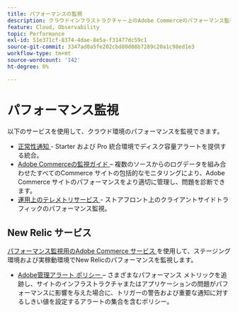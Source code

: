 ```yaml
---
title: パフォーマンスの監視
description: クラウドインフラストラクチャー上のAdobe Commerceのパフォーマンス監視について説明します。
feature: Cloud, Observability
topic: Performance
exl-id: 51e371cf-8374-4dae-8e5a-f31477dc59c1
source-git-commit: 3347ad0a5fe202cbd80d08b7289c20a1c98ed1e3
workflow-type: tm+mt
source-wordcount: '142'
ht-degree: 0%

---
```


# パフォーマンス監視

以下のサービスを使用して、クラウド環境のパフォーマンスを監視できます。

- [ 正常性通知 ](../integrations/health-notifications.md) - Starter および Pro 統合環境でディスク容量アラートを提供する統合。
- [Adobe Commerceの監視ガイド ](https://experienceleague.adobe.com/ja/docs/commerce-operations/tools/observation-for-adobe-commerce/intro) – 複数のソースからのログデータを組み合わせたすべてのCommerce サイトの包括的なモニタリングにより、Adobe Commerce サイトのパフォーマンスをより適切に管理し、問題を診断できます。
- [ 運用上のテレメトリサービス ](operational-telemetry.md) - ストアフロント上のクライアントサイドトラフィックのパフォーマンス監視。

## New Relic サービス

[ パフォーマンス監視用のAdobe Commerce サービス ](new-relic-service.md) を使用して、ステージング環境および実稼動環境でNew Relicのパフォーマンスを監視します。

- [Adobe管理アラート ポリシー ](investigate-performance.md#monitor-performance-with-managed-alerts) – さまざまなパフォーマンス メトリックを追跡し、サイトのインフラストラクチャまたはアプリケーションの問題がパフォーマンスに影響を与えた場合に、トリガーの警告および重要な通知に対するしきい値を設定するアラートの集合を含むポリシー。
